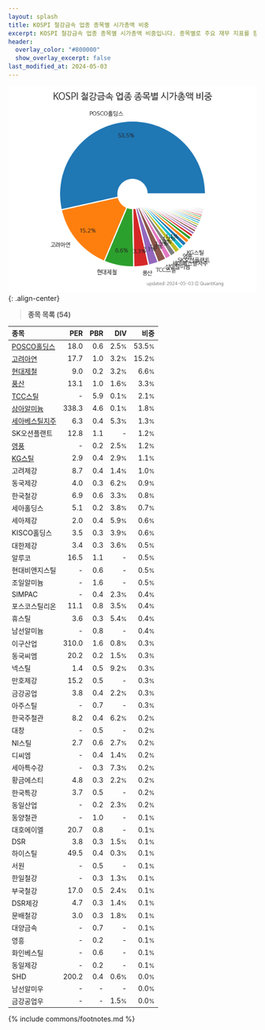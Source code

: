 ```yaml
---
layout: splash
title: KOSPI 철강금속 업종 종목별 시가총액 비중
excerpt: KOSPI 철강금속 업종 종목별 시가총액 비중입니다. 종목별로 주요 재무 지표를 함께 표시합니다.
header:
  overlay_color: "#800000"
  show_overlay_excerpt: false
last_modified_at: 2024-05-03
---
```



![KOSPI 철강금속 업종 종목별 시가총액 비중](/stats/sector/images/kospi_업종_철강금속_종목.png){: .align-center}


> **종목 목록 (54)**<a id="list"></a>

| **종목** | **PER** | **PBR** | **DIV** | **비중** |
| :------- | ------: | ------: | ------: | -------: |
| [POSCO홀딩스](/005490/) | 18.0 | 0.6 | 2.5<small>%</small> | 53.5<small>%</small> |
| [고려아연](/010130/) | 17.7 | 1.0 | 3.2<small>%</small> | 15.2<small>%</small> |
| [현대제철](/004020/) | 9.0 | 0.2 | 3.2<small>%</small> | 6.6<small>%</small> |
| [풍산](/103140/) | 13.1 | 1.0 | 1.6<small>%</small> | 3.3<small>%</small> |
| [TCC스틸](/002710/) | - | 5.9 | 0.1<small>%</small> | 2.1<small>%</small> |
| [삼아알미늄](/006110/) | 338.3 | 4.6 | 0.1<small>%</small> | 1.8<small>%</small> |
| [세아베스틸지주](/001430/) | 6.3 | 0.4 | 5.3<small>%</small> | 1.3<small>%</small> |
| SK오션플랜트 | 12.8 | 1.1 | - | 1.2<small>%</small> |
| [영풍](/000670/) | - | 0.2 | 2.5<small>%</small> | 1.2<small>%</small> |
| [KG스틸](/016380/) | 2.9 | 0.4 | 2.9<small>%</small> | 1.1<small>%</small> |
| 고려제강 | 8.7 | 0.4 | 1.4<small>%</small> | 1.0<small>%</small> |
| 동국제강 | 4.0 | 0.3 | 6.2<small>%</small> | 0.9<small>%</small> |
| 한국철강 | 6.9 | 0.6 | 3.3<small>%</small> | 0.8<small>%</small> |
| 세아홀딩스 | 5.1 | 0.2 | 3.8<small>%</small> | 0.7<small>%</small> |
| 세아제강 | 2.0 | 0.4 | 5.9<small>%</small> | 0.6<small>%</small> |
| KISCO홀딩스 | 3.5 | 0.3 | 3.9<small>%</small> | 0.6<small>%</small> |
| 대한제강 | 3.4 | 0.3 | 3.6<small>%</small> | 0.5<small>%</small> |
| 알루코 | 16.5 | 1.1 | - | 0.5<small>%</small> |
| 현대비앤지스틸 | - | 0.6 | - | 0.5<small>%</small> |
| 조일알미늄 | - | 1.6 | - | 0.5<small>%</small> |
| SIMPAC | - | 0.4 | 2.3<small>%</small> | 0.4<small>%</small> |
| 포스코스틸리온 | 11.1 | 0.8 | 3.5<small>%</small> | 0.4<small>%</small> |
| 휴스틸 | 3.6 | 0.3 | 5.4<small>%</small> | 0.4<small>%</small> |
| 남선알미늄 | - | 0.8 | - | 0.4<small>%</small> |
| 이구산업 | 310.0 | 1.6 | 0.8<small>%</small> | 0.3<small>%</small> |
| 동국씨엠 | 20.2 | 0.2 | 1.5<small>%</small> | 0.3<small>%</small> |
| 넥스틸 | 1.4 | 0.5 | 9.2<small>%</small> | 0.3<small>%</small> |
| 만호제강 | 15.2 | 0.5 | - | 0.3<small>%</small> |
| 금강공업 | 3.8 | 0.4 | 2.2<small>%</small> | 0.3<small>%</small> |
| 아주스틸 | - | 0.7 | - | 0.3<small>%</small> |
| 한국주철관 | 8.2 | 0.4 | 6.2<small>%</small> | 0.2<small>%</small> |
| 대창 | - | 0.5 | - | 0.2<small>%</small> |
| NI스틸 | 2.7 | 0.6 | 2.7<small>%</small> | 0.2<small>%</small> |
| 디씨엠 | - | 0.4 | 1.4<small>%</small> | 0.2<small>%</small> |
| 세아특수강 | - | 0.3 | 7.3<small>%</small> | 0.2<small>%</small> |
| 황금에스티 | 4.8 | 0.3 | 2.2<small>%</small> | 0.2<small>%</small> |
| 한국특강 | 3.7 | 0.5 | - | 0.2<small>%</small> |
| 동일산업 | - | 0.2 | 2.3<small>%</small> | 0.2<small>%</small> |
| 동양철관 | - | 1.0 | - | 0.1<small>%</small> |
| 대호에이엘 | 20.7 | 0.8 | - | 0.1<small>%</small> |
| DSR | 3.8 | 0.3 | 1.5<small>%</small> | 0.1<small>%</small> |
| 하이스틸 | 49.5 | 0.4 | 0.3<small>%</small> | 0.1<small>%</small> |
| 서원 | - | 0.5 | - | 0.1<small>%</small> |
| 한일철강 | - | 0.3 | 1.3<small>%</small> | 0.1<small>%</small> |
| 부국철강 | 17.0 | 0.5 | 2.4<small>%</small> | 0.1<small>%</small> |
| DSR제강 | 4.7 | 0.3 | 1.4<small>%</small> | 0.1<small>%</small> |
| 문배철강 | 3.0 | 0.3 | 1.8<small>%</small> | 0.1<small>%</small> |
| 대양금속 | - | 0.7 | - | 0.1<small>%</small> |
| 영흥 | - | 0.2 | - | 0.1<small>%</small> |
| 화인베스틸 | - | 0.6 | - | 0.1<small>%</small> |
| 동일제강 | - | 0.2 | - | 0.1<small>%</small> |
| SHD | 200.2 | 0.4 | 0.6<small>%</small> | 0.0<small>%</small> |
| 남선알미우 | - | - | - | 0.0<small>%</small> |
| 금강공업우 | - | - | 1.5<small>%</small> | 0.0<small>%</small> |

{% include commons/footnotes.md %}